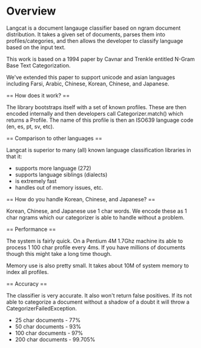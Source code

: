 Overview
========

Langcat is a document langauge classifier based on ngram document distribution.  It
takes a given set of documents, parses them into profiles/categories, and then
allows the developer to classify language based on the input text.

This work is based on a 1994 paper by Cavnar and Trenkle entitled N-Gram Base
Text Categorization.

We've extended this paper to support unicode and asian languages including
Farsi, Arabic, Chinese, Korean, Chinese, and Japanese.

== How does it work? ==

The library bootstraps itself with a set of known profiles.  These are then
encoded internally and then developers call Categorizer.match() which returns a
Profile.  The name of this profile is then an ISO639 language code (en, es, pt,
sv, etc).

== Comparison to other languages ==

Langcat is superior to many (all) known language classification libraries in that it:

 - supports more language (272)
 - supports language siblings (dialects)
 - is extremely fast
 - handles out of memory issues, etc.

== How do you handle Korean, Chinese, and Japanese? ==

Korean, Chinese, and Japanese use 1 char words.  We encode these as 1 char
ngrams which our categorizer is able to handle without a problem.

== Performance ==

The system is fairly quick.  On a Pentium 4M 1.7Ghz machine its able to process
1 100 char profile every 4ms.  If you have millions of documents though this
might take a long time though.

Memory use is also pretty small.  It takes about 10M of system memory to index
all profiles.

== Accuracy ==

The classifier is very accurate.  It also won't return false positives.  If its
not able to categorize a document without a shadow of a doubt it will throw a
CategorizerFailedException. 

 * 25 char documents - 77%
 * 50 char documents - 93%
 * 100 char documents - 97%
 * 200 char documents - 99.705%
